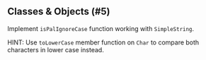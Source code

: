 ## Classes & Objects (#5)

Implement `isPalIgnoreCase` function working with `SimpleString`.

HINT: Use `toLowerCase` member function on `Char` to compare both characters 
in lower case instead.